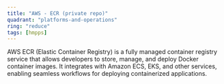 ```yaml
---
title: "AWS - ECR (private repo)"
quadrant: "platforms-and-operations"
ring: "reduce"
tags: [hmpps]
---
```


AWS ECR (Elastic Container Registry) is a fully managed container registry service that allows developers to store, manage, and deploy Docker container images. It integrates with Amazon ECS, EKS, and other services, enabling seamless workflows for deploying containerized applications.

